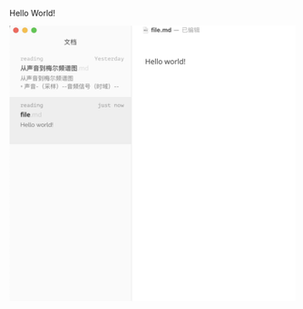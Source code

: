 Hello World!

![截屏2022-03-26 00.43.34](https://raw.githubusercontent.com/C1oudysTarT/mynotes/main/img/%E6%88%AA%E5%B1%8F2022-03-26%2000.43.34.png)